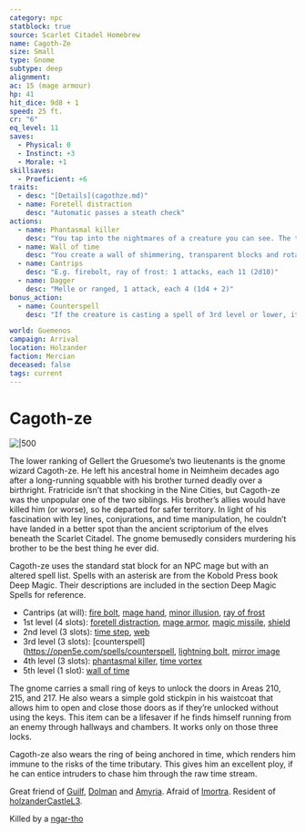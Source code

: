 ```yaml
---
category: npc
statblock: true
source: Scarlet Citadel Homebrew
name: Cagoth-Ze
size: Small
type: Gnome
subtype: deep
alignment: 
ac: 15 (mage armour)
hp: 41
hit_dice: 9d8 + 1
speed: 25 ft.
cr: "6"
eq_level: 11
saves:
  - Physical: 0
  - Instinct: +3
  - Morale: +1
skillsaves:
  - Proeficient: +6
traits:
  - desc: "[Details](cagothze.md)"
  - name: Foretell distraction
    desc: "Automatic passes a steath check"
actions:
  - name: Phantasmal killer
    desc: "You tap into the nightmares of a creature you can see. The target must make a sanity saving throw. On a failed save, the target becomes frightened for the duration, but do not lose sanity points. At the start of each of the target's turns before the spell ends, the target must succeed on a wisdom saving throw or take 22 (4d10) psychic damage. On a successful save, the spell ends."
  - name: Wall of time
    desc: "You create a wall of shimmering, transparent blocks and rotating but intangible gears (60 feet long, or circular, 1 foot thick). Nonmagical ranged attacks that cross the wall vanish into time with no other effect. Ranged spell attacks and ranged weapon attacks made with magical weapons that pass through the wall are made with disadvantage. An target within the wall has it’s speed halved, it takes a −2 penalty to AC and Dexterity saving throws, and it can’t use reactions. On its turn, it can use either an action or a bonus action, not both. Regardless of the creature’s abilities or magic items, it can’t make more than one melee or ranged attack during its turn."
  - name: Cantrips
    desc: "E.g. firebolt, ray of frost: 1 attacks, each 11 (2d10)"
  - name: Dagger
    desc: "Melle or ranged, 1 attack, each 4 (1d4 + 2)"
bonus_action:
  - name: Counterspell
    desc: "If the creature is casting a spell of 3rd level or lower, its spell fails and has no effect. If it is casting a spell of 4th level or higher, make an ability check using your spellcasting ability. The DC equals 10 + the spell’s level. On a success, the creature’s spell fails and has no effect."

world: Guemenos
campaign: Arrival
location: Holzander
faction: Mercian
deceased: false
tags: current
---
```


# Cagoth-ze

![|500](https://i.imgur.com/XWEnZZC.png)

The lower ranking of Gellert the Gruesome’s two lieutenants is the gnome wizard Cagoth-ze. He left his ancestral home in Neimheim decades ago after a long-running squabble with his brother turned deadly over a birthright. Fratricide isn’t that shocking in the Nine Cities, but Cagoth-ze was the unpopular one of the two siblings. His brother’s allies would have killed him (or worse), so he departed for safer territory. In light of his fascination with ley lines, conjurations, and time manipulation, he couldn’t have landed in a better spot than the ancient scriptorium of the elves beneath the Scarlet Citadel. The gnome bemusedly considers murdering his brother to be the best thing he ever did.

Cagoth-ze uses the standard stat block for an NPC mage but with an altered spell list. Spells with an asterisk are from the Kobold Press book Deep Magic. Their descriptions are included in the section Deep Magic Spells for reference.

- Cantrips (at will): [fire bolt](https://open5e.com/spells/fire-bolt), [mage hand](https://open5e.com/spells/mage-hand), [minor illusion](https://open5e.com/spells/minor-illusion), [ray of frost](https://open5e.com/spells/ray-of-frost)
- 1st level (4 slots): [foretell distraction](https://www.5esrd.com/spellcasting/3pp-spells/spells-open-design-llc/foretell-distraction/), [mage armor](https://open5e.com/spells/mage-armor), [magic missile](https://open5e.com/spells/magic-missile), [shield](https://open5e.com/spells/shield)
- 2nd level (3 slots): [time step](https://www.5esrd.com/spellcasting/3pp-spells/spells-kobold-press/time-step/), [web](https://open5e.com/spells/web)  
- 3rd level (3 slots): [counterspell](https://open5e.com/spells/counterspell, [lightning bolt](https://open5e.com/spells/lightning-bolt), [mirror image](https://open5e.com/spells/mirror-image)
- 4th level (3 slots): [phantasmal killer](https://open5e.com/spells/phantasmal-killer), [time vortex](https://www.5esrd.com/spellcasting/3pp-spells/spells-kobold-press/time-vortex/)  
- 5th level (1 slot): [wall of time](https://www.5esrd.com/spellcasting/3pp-spells/spells-kobold-press/wall-of-time/)

The gnome carries a small ring of keys to unlock the doors in Areas 210, 215, and 217. He also wears a simple gold stickpin in his waistcoat that allows him to open and close those doors as if they’re unlocked without using   the keys. This item can be a lifesaver if he finds himself running from an enemy through hallways and chambers. It works only on those three locks.

Cagoth-ze also wears the ring of being anchored in time, which renders him immune to the risks of the time tributary. This gives him an excellent ploy, if he can entice intruders to chase him through the raw time stream.

Great friend of [Guilf](../pcs/Guilf.md), [Dolman](../pcs/Dolman.md) and [Amyria](../pcs/Amyria.md). Afraid of [Imortra](Imortra.md). Resident of [holzanderCastleL3](../locations/holzanderCastleL3.md).

Killed by a [ngar-tho](../statblocks/ngar-tho.md)

